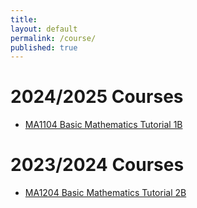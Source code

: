 ```yaml
---
title:
layout: default
permalink: /course/
published: true
---
```


# 2024/2025 Courses

- [MA1104 Basic Mathematics Tutorial 1B](/course/MA1104.md)

# 2023/2024 Courses

- [MA1204 Basic Mathematics Tutorial 2B](#)
